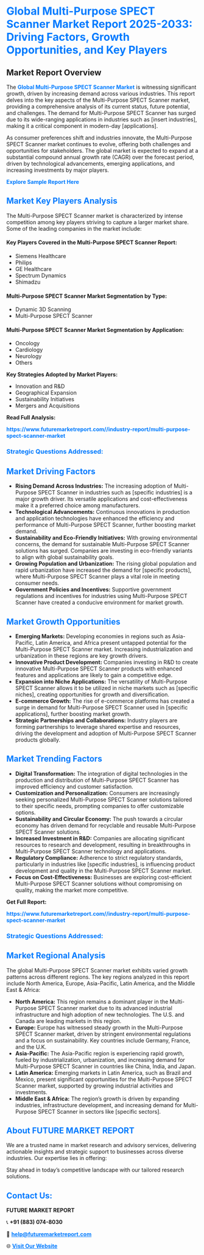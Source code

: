 <h1 style="color: #007BFF;">Global Multi-Purpose SPECT Scanner Market Report 2025-2033: Driving Factors, Growth Opportunities, and Key Players</h1>

<section id="overview">
<h2>Market Report Overview</h2>
<p>The <a href="https://www.futuremarketreport.com//industry-report/multi-purpose-spect-scanner-market" style="color: #007BFF; text-decoration: none;"><strong>Global Multi-Purpose SPECT Scanner Market</strong></a> is witnessing significant growth, driven by increasing demand across various industries. This report delves into the key aspects of the Multi-Purpose SPECT Scanner market, providing a comprehensive analysis of its current status, future potential, and challenges. The demand for Multi-Purpose SPECT Scanner has surged due to its wide-ranging applications in industries such as [insert industries], making it a critical component in modern-day [applications].</p>
<p>As consumer preferences shift and industries innovate, the Multi-Purpose SPECT Scanner market continues to evolve, offering both challenges and opportunities for stakeholders. The global market is expected to expand at a substantial compound annual growth rate (CAGR) over the forecast period, driven by technological advancements, emerging applications, and increasing investments by major players.</p>
</section>

<section id="overview">
<p><a href="https://www.futuremarketreport.com//request-sample/reportId=76981" style="color: #007BFF; text-decoration: none;"><strong>Explore Sample Report Here</strong></a></p>
</section>

<section id="key-players">
<h2 style="color: #007BFF;">Market Key Players Analysis</h2>
<p>The Multi-Purpose SPECT Scanner market is characterized by intense competition among key players striving to capture a larger market share. Some of the leading companies in the market include:</p>
<h4>Key Players Covered in the Multi-Purpose SPECT Scanner Report:</h4>
<ul><li>Siemens Healthcare</li><li>Philips</li><li>GE Healthcare</li><li>Spectrum Dynamics</li><li>Shimadzu</li></ul>
<h4>Multi-Purpose SPECT Scanner Market Segmentation by Type:</h4>
<ul><li>Dynamic 3D Scanning</li><li>Multi-Purpose SPECT Scanner</li></ul>

<h4>Multi-Purpose SPECT Scanner Market Segmentation by Application:</h4>
<ul><li>Oncology</li><li>Cardiology</li><li>Neurology</li><li>Others</li></ul>
<p><strong>Key Strategies Adopted by Market Players:</strong></p>
<ul>
<li>Innovation and R&D</li>
<li>Geographical Expansion</li>
<li>Sustainability Initiatives</li>
<li>Mergers and Acquisitions</li>
</ul>
</section>

<section>
<p><strong>Read Full Analysis: </strong></p><a href="https://www.futuremarketreport.com//industry-report/multi-purpose-spect-scanner-market" style="color: #007BFF; text-decoration: none;"><strong>https://www.futuremarketreport.com//industry-report/multi-purpose-spect-scanner-market</strong></a>
<h3 style="color: #007BFF;">Strategic Questions Addressed:</h3>
</section>

<section id="driving-factors">
<h2 style="color: #007BFF;">Market Driving Factors</h2>
<ul>
<li><strong>Rising Demand Across Industries:</strong> The increasing adoption of Multi-Purpose SPECT Scanner in industries such as [specific industries] is a major growth driver. Its versatile applications and cost-effectiveness make it a preferred choice among manufacturers.</li>
<li><strong>Technological Advancements:</strong> Continuous innovations in production and application technologies have enhanced the efficiency and performance of Multi-Purpose SPECT Scanner, further boosting market demand.</li>
<li><strong>Sustainability and Eco-Friendly Initiatives:</strong> With growing environmental concerns, the demand for sustainable Multi-Purpose SPECT Scanner solutions has surged. Companies are investing in eco-friendly variants to align with global sustainability goals.</li>
<li><strong>Growing Population and Urbanization:</strong> The rising global population and rapid urbanization have increased the demand for [specific products], where Multi-Purpose SPECT Scanner plays a vital role in meeting consumer needs.</li>
<li><strong>Government Policies and Incentives:</strong> Supportive government regulations and incentives for industries using Multi-Purpose SPECT Scanner have created a conducive environment for market growth.</li>
</ul>
</section>

<section id="growth-opportunities">
<h2 style="color: #007BFF;">Market Growth Opportunities</h2>
<ul>
<li><strong>Emerging Markets:</strong> Developing economies in regions such as Asia-Pacific, Latin America, and Africa present untapped potential for the Multi-Purpose SPECT Scanner market. Increasing industrialization and urbanization in these regions are key growth drivers.</li>
<li><strong>Innovative Product Development:</strong> Companies investing in R&D to create innovative Multi-Purpose SPECT Scanner products with enhanced features and applications are likely to gain a competitive edge.</li>
<li><strong>Expansion into Niche Applications:</strong> The versatility of Multi-Purpose SPECT Scanner allows it to be utilized in niche markets such as [specific niches], creating opportunities for growth and diversification.</li>
<li><strong>E-commerce Growth:</strong> The rise of e-commerce platforms has created a surge in demand for Multi-Purpose SPECT Scanner used in [specific applications], further boosting market growth.</li>
<li><strong>Strategic Partnerships and Collaborations:</strong> Industry players are forming partnerships to leverage shared expertise and resources, driving the development and adoption of Multi-Purpose SPECT Scanner products globally.</li>
</ul>
</section>

<section id="trending-factors">
<h2 style="color: #007BFF;">Market Trending Factors</h2>
<ul>
<li><strong>Digital Transformation:</strong> The integration of digital technologies in the production and distribution of Multi-Purpose SPECT Scanner has improved efficiency and customer satisfaction.</li>
<li><strong>Customization and Personalization:</strong> Consumers are increasingly seeking personalized Multi-Purpose SPECT Scanner solutions tailored to their specific needs, prompting companies to offer customizable options.</li>
<li><strong>Sustainability and Circular Economy:</strong> The push towards a circular economy has driven demand for recyclable and reusable Multi-Purpose SPECT Scanner solutions.</li>
<li><strong>Increased Investment in R&D:</strong> Companies are allocating significant resources to research and development, resulting in breakthroughs in Multi-Purpose SPECT Scanner technology and applications.</li>
<li><strong>Regulatory Compliance:</strong> Adherence to strict regulatory standards, particularly in industries like [specific industries], is influencing product development and quality in the Multi-Purpose SPECT Scanner market.</li>
<li><strong>Focus on Cost-Effectiveness:</strong> Businesses are exploring cost-efficient Multi-Purpose SPECT Scanner solutions without compromising on quality, making the market more competitive.</li>
</ul>
</section>

<section>
<p><strong>Get Full Report: </strong></p><a href="https://www.futuremarketreport.com//industry-report/multi-purpose-spect-scanner-market" style="color: #007BFF; text-decoration: none;"><strong>https://www.futuremarketreport.com//industry-report/multi-purpose-spect-scanner-market</strong></a>
<h3 style="color: #007BFF;">Strategic Questions Addressed:</h3>
</section>


<section id="regional-analysis">
<h2 style="color: #007BFF;">Market Regional Analysis</h2>
<p>The global Multi-Purpose SPECT Scanner market exhibits varied growth patterns across different regions. The key regions analyzed in this report include North America, Europe, Asia-Pacific, Latin America, and the Middle East & Africa:</p>
<ul>
<li><strong>North America:</strong> This region remains a dominant player in the Multi-Purpose SPECT Scanner market due to its advanced industrial infrastructure and high adoption of new technologies. The U.S. and Canada are leading markets in this region.</li>
<li><strong>Europe:</strong> Europe has witnessed steady growth in the Multi-Purpose SPECT Scanner market, driven by stringent environmental regulations and a focus on sustainability. Key countries include Germany, France, and the U.K.</li>
<li><strong>Asia-Pacific:</strong> The Asia-Pacific region is experiencing rapid growth, fueled by industrialization, urbanization, and increasing demand for Multi-Purpose SPECT Scanner in countries like China, India, and Japan.</li>
<li><strong>Latin America:</strong> Emerging markets in Latin America, such as Brazil and Mexico, present significant opportunities for the Multi-Purpose SPECT Scanner market, supported by growing industrial activities and investments.</li>
<li><strong>Middle East & Africa:</strong> The region’s growth is driven by expanding industries, infrastructure development, and increasing demand for Multi-Purpose SPECT Scanner in sectors like [specific sectors].</li>
</ul>
</section>

<footer>
<h2 style="color: #007BFF;">About FUTURE MARKET REPORT</h2>
<p>We are a trusted name in market research and advisory services, delivering actionable insights and strategic support to businesses across diverse industries. Our expertise lies in offering:</p>

<p>Stay ahead in today’s competitive landscape with our tailored research solutions.</p>

<h2 style="color: #007BFF;">Contact Us:</h2>
<p><strong>FUTURE MARKET REPORT</strong></p>
<p>📞 <strong>+91 (883) 074-8030</strong></p>
<p>📧 <strong><a href="mailto:help@futuremarketreport.com" style="color: #007BFF;">help@futuremarketreport.com</a></strong></p>
<p>🌐 <strong><a href="https://www.futuremarketreport.com/" style="color: #007BFF;">Visit Our Website</a></strong></p>
</footer>